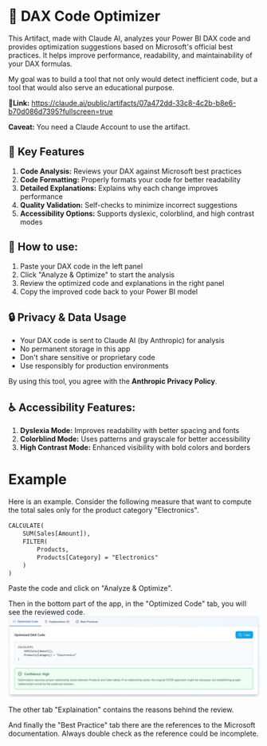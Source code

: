 # 🔄 DAX Code Optimizer

This Artifact, made with Claude AI, analyzes your Power BI DAX code and provides optimization suggestions based on Microsoft's official best practices. It helps improve performance, readability, and maintainability of your DAX formulas.

My goal was to build a tool that not only would detect inefficient code, but a tool that would also serve an educational purpose.

**🔗Link:** https://claude.ai/public/artifacts/07a472dd-33c8-4c2b-b8e6-b70d086d7395?fullscreen=true

**Caveat:** You need a Claude Account to use the artifact.

## 🔧 Key Features

1. **Code Analysis:** Reviews your DAX against Microsoft best practices
2. **Code Formatting:** Properly formats your code for better readability
3. **Detailed Explanations:** Explains why each change improves performance
4. **Quality Validation:** Self-checks to minimize incorrect suggestions
5. **Accessibility Options:** Supports dyslexic, colorblind, and high contrast modes

## 📖 How to use:

1. Paste your DAX code in the left panel
2. Click "Analyze & Optimize" to start the analysis
3. Review the optimized code and explanations in the right panel
4. Copy the improved code back to your Power BI model

## 🔒 Privacy & Data Usage

- Your DAX code is sent to Claude AI (by Anthropic) for analysis
- No permanent storage in this app
- Don't share sensitive or proprietary code
- Use responsibly for production environments

By using this tool, you agree with the **Anthropic Privacy Policy**.

## ♿ Accessibility Features:

1. **Dyslexia Mode:** Improves readability with better spacing and fonts
2. **Colorblind Mode:** Uses patterns and grayscale for better accessibility
3. **High Contrast Mode:** Enhanced visibility with bold colors and borders


# Example

Here is an example. Consider the following measure that want to compute the total sales only for the product category "Electronics".

```dax
CALCULATE(
    SUM(Sales[Amount]),
    FILTER(
        Products,
        Products[Category] = "Electronics"
    )
)
```

Paste the code and click on "Analyze & Optimize".

Then in the bottom part of the app, in the "Optimized Code" tab, you will see the reviewed code.
![DAX Code Reviewer Interface](./images/code_result_claude_ai.jpeg)

The other tab "Explaination" contains the reasons behind the review.

And finally the "Best Practice" tab there are the references to the Microsoft documentation.
Always double check as the reference could be incomplete.
